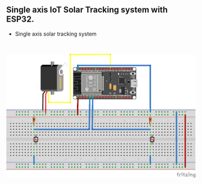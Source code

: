 ## Single axis IoT Solar Tracking system with ESP32. 

- Single axis solar tracking system
<br/>  
 
![Schematic](/RTOS/IoT_SolarTracker_singleAxis/Hardware/schema_bb.png)